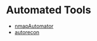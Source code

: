 # Automated Tools

* [nmapAutomator](https://github.com/21y4d/nmapAutomator)
* [autorecon](https://github.com/Tib3rius/AutoRecon)

